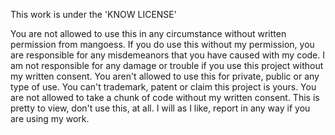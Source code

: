 This work is under the 'KNOW LICENSE'

You are not allowed to use this in any circumstance without written permission from mangoess.
If you do use this without my permission, you are responsible for any misdemeanors that you have caused with my code.
I am not responsible for any damage or trouble if you use this project without my written consent.
You aren't allowed to use this for private, public or any type of use.
You can't trademark, patent or claim this project is yours.
You are not allowed to take a chunk of code without my written consent.
This is pretty to view, don't use this, at all.
I will as I like, report in any way if you are using my work.
